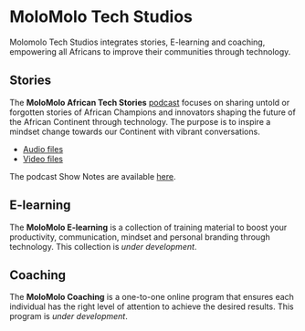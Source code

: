 # MoloMolo Tech Studios
Molomolo Tech Studios integrates stories, E-learning and coaching, empowering all Africans to improve their communities through technology.

## Stories
The **MoloMolo African Tech Stories** [podcast](/Podcast) focuses on sharing untold or forgotten stories of African Champions and innovators shaping the future of the African Continent through technology. The purpose is to inspire a mindset change towards our Continent with vibrant conversations.
- [Audio files](https://www.buzzsprout.com/2299147)
- [Video files](https://www.youtube.com/watch?v=RGDExjeXuwU&list=PL8LbkzxYajXzZBCDydKKqIjp-QHqPTMGg)

The podcast Show Notes are available [here](/Podcast/ShowNotes).

## E-learning
The **MoloMolo E-learning** is a collection of training material to boost your productivity, communication, mindset and personal branding through technology. This collection is *under development*.

## Coaching
The **MoloMolo Coaching** is a one-to-one online program that ensures each individual has the right level of attention to achieve the desired results. This program is *under development*.
